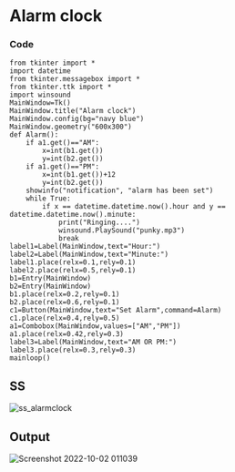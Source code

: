 # Alarm clock
### Code
~~~
from tkinter import *
import datetime 
from tkinter.messagebox import *
from tkinter.ttk import * 
import winsound
MainWindow=Tk()
MainWindow.title("Alarm clock")
MainWindow.config(bg="navy blue")
MainWindow.geometry("600x300") 
def Alarm():
    if a1.get()=="AM":
        x=int(b1.get())
        y=int(b2.get())
    if a1.get()=="PM":
        x=int(b1.get())+12
        y=int(b2.get())
    showinfo("notification", "alarm has been set")
    while True:
        if x == datetime.datetime.now().hour and y == datetime.datetime.now().minute:
            print("Ringing....")
            winsound.PlaySound("punky.mp3")
            break
label1=Label(MainWindow,text="Hour:")
label2=Label(MainWindow,text="Minute:")
label1.place(relx=0.1,rely=0.1)
label2.place(relx=0.5,rely=0.1)
b1=Entry(MainWindow)
b2=Entry(MainWindow)
b1.place(relx=0.2,rely=0.1)
b2.place(relx=0.6,rely=0.1)
c1=Button(MainWindow,text="Set Alarm",command=Alarm)
c1.place(relx=0.4,rely=0.5)
a1=Combobox(MainWindow,values=["AM","PM"])
a1.place(relx=0.42,rely=0.3)
label3=Label(MainWindow,text="AM OR PM:")
label3.place(relx=0.3,rely=0.3)
mainloop()

~~~
## SS
![ss_alarmclock](https://user-images.githubusercontent.com/104223444/193425587-c5d48ca7-c554-496f-a623-b5add760f85b.png)
## Output
![Screenshot 2022-10-02 011039](https://user-images.githubusercontent.com/104223444/193425633-500fe954-ecbd-4af7-b4a8-d90e4fb3a829.png)
